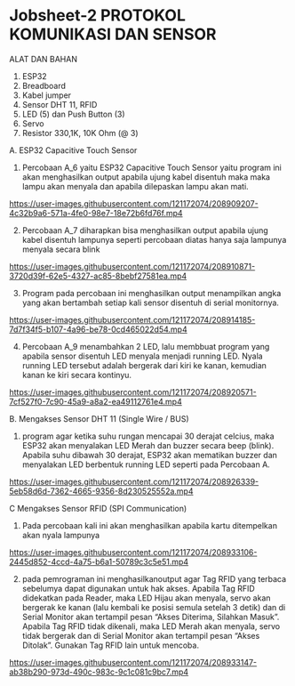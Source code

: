 # Jobsheet-2 PROTOKOL KOMUNIKASI DAN SENSOR


ALAT DAN BAHAN
1) ESP32
2) Breadboard
3) Kabel jumper
4) Sensor DHT 11, RFID
5) LED (5) dan Push Button (3)
6) Servo
7) Resistor 330,1K, 10K Ohm (@ 3)



A. ESP32 Capacitive Touch Sensor


1. Percobaan A_6 yaitu ESP32 Capacitive Touch Sensor yaitu program ini akan menghasilkan output apabila ujung kabel disentuh maka maka lampu akan menyala dan apabila dilepaskan lampu akan mati.

https://user-images.githubusercontent.com/121172074/208909207-4c32b9a6-571a-4fe0-98e7-18e72b6fd76f.mp4



2. Percobaan A_7 diharapkan bisa menghasilkan output apabila ujung kabel disentuh lampunya seperti percobaan diatas hanya saja lampunya menyala secara blink


https://user-images.githubusercontent.com/121172074/208910871-3720d39f-62e5-4327-ac85-8bebf27581ea.mp4




3. Program pada percobaan ini menghasilkan output menampilkan angka yang akan bertambah setiap kali sensor disentuh di serial monitornya. 



https://user-images.githubusercontent.com/121172074/208914185-7d7f34f5-b107-4a96-be78-0cd465022d54.mp4



4. Percobaan A_9 menambahkan 2 LED, lalu membbuat program yang apabila sensor disentuh LED menyala menjadi running LED.
Nyala running LED tersebut adalah bergerak dari kiri ke kanan, kemudian kanan ke kiri secara kontinyu.



https://user-images.githubusercontent.com/121172074/208920571-7cf527f0-7c90-45a9-a8a2-ea49112761e4.mp4



B. Mengakses Sensor DHT 11 (Single Wire / BUS)


1. program agar ketika suhu rungan mencapai 30 derajat celcius, maka ESP32 akan menyalakan LED Merah dan buzzer secara beep (blink). Apabila suhu dibawah 30 derajat, ESP32 akan mematikan buzzer dan menyalakan LED berbentuk running LED seperti pada Percobaan A. 


https://user-images.githubusercontent.com/121172074/208926339-5eb58d6d-7362-4665-9356-8d230525552a.mp4



C Mengakses Sensor RFID (SPI Communication)


1. Pada percobaan kali ini akan menghasilkan apabila kartu ditempelkan akan nyala lampunya


https://user-images.githubusercontent.com/121172074/208933106-2445d852-4ccd-4a75-b6a1-50789c3c5e51.mp4


2.  pada pemrograman ini menghasilkanoutput agar Tag RFID yang terbaca sebelumya dapat digunakan untuk hak akses. Apabila Tag RFID didekatkan pada Reader, maka LED Hijau akan menyala, servo akan bergerak ke kanan (lalu kembali ke posisi semula setelah 3 detik) dan di Serial Monitor akan tertampil pesan “Akses Diterima, Silahkan Masuk”. Apabila Tag RFID tidak dikenali, maka LED Merah akan menyala, servo tidak bergerak dan di Serial Monitor akan tertampil pesan “Akses Ditolak”. Gunakan Tag RFID lain untuk mencoba.


https://user-images.githubusercontent.com/121172074/208933147-ab38b290-973d-490c-983c-9c1c081c9bc7.mp4




